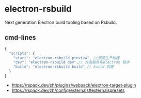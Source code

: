 # electron-rsbuild

Next generation Electron build tooling based on Rsbuild.

## cmd-lines

```js
{
  "scripts": {
    "start": "electron-rsbuild preview", //预览生产构建
    "dev": "electron-rsbuild dev",// 开发服务和electron 程序
    "build": "electron-rsbuild build",// build 构建
  }
}

```

- https://rspack.dev/zh/plugins/webpack/electron-target-plugin
- https://rspack.dev/zh/config/externals#externalspresets